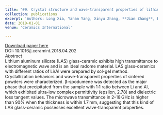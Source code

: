 ```yaml
---
title: "#9. Crystal structure and wave-transparent properties of lithium aluminum silicate glass-ceramics"
collection: publications
excerpt: 'Authors: Long Xia, Yanan Yang, Xinyu Zhang, **Jian Zhang**, Bo Zhong, Tao Zhang, Huatao Wang, Guangwu Wen'
date: 2018-01-01
venue: 'Ceramics International'

---
```



[Download paper here](https://doi.org/10.1016/j.ceramint.2018.04.202)     
DOI: 10.1016/j.ceramint.2018.04.202      
*Abstract*       
Lithium aluminum silicate (LAS) glass-ceramic exhibits high transmittance to electromagnetic wave and is an ideal radome material. LAS glass-ceramics with different ratios of Li/Al were prepared by sol-gel method. Crystallization behaviors and wave-transparent properties of sintered powders were characterized. β-spodumene was detected as the major phase that precipitated from the sample with 1:1 ratio between Li and Al, which exhibited ultra-low complex permittivity (epsilon, 2.78) and dielectric loss tangent values. The microwave transmittance in 2–18 GHz is higher than 90% when the thickness is within 1.7 mm, suggesting that this kind of LAS glass-ceramic possesses excellent wave-transparent properties.
